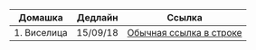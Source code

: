 |Домашка|Дедлайн|Ссылка|
|:---:|:---:|:---:|
|1. Виселица|15/09/18|[Обычная ссылка в строке](https://github.com/maryoocean/Programming-2/blob/master/Classes/class1.py)|
